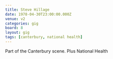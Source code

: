 ```yaml
---
title: Steve Hillage
date: 1978-04-30T23:00:00.000Z
venue: v2
categories: gig
board: 8
layout: gig
tags: [canterbury, national health]
---
```

Part of the Canterbury scene. Plus National Health